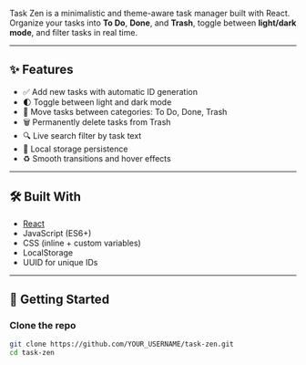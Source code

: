 Task Zen is a minimalistic and theme-aware task manager built with React.  
Organize your tasks into **To Do**, **Done**, and **Trash**, toggle between **light/dark mode**, and filter tasks in real time.

---

## ✨ Features

- ✅ Add new tasks with automatic ID generation
- 🌓 Toggle between light and dark mode
- 🔄 Move tasks between categories: To Do, Done, Trash
- 🗑️ Permanently delete tasks from Trash
- 🔍 Live search filter by task text
- 💾 Local storage persistence
- ♻️ Smooth transitions and hover effects

---

## 🛠️ Built With

- [React](https://reactjs.org/)
- JavaScript (ES6+)
- CSS (inline + custom variables)
- LocalStorage
- UUID for unique IDs

---

## 🚀 Getting Started

### Clone the repo

```bash
git clone https://github.com/YOUR_USERNAME/task-zen.git
cd task-zen

